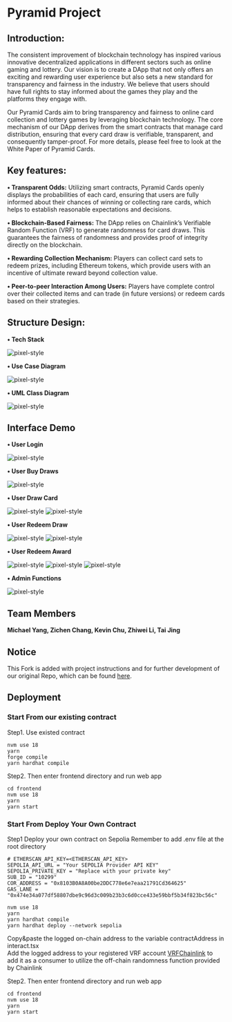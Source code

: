 # Pyramid Project

## Introduction:
The consistent improvement of blockchain technology has inspired various innovative decentralized applications in different sectors such as online gaming and lottery. Our vision is to create a DApp that not only offers an exciting and rewarding user experience but also sets a new standard for transparency and fairness in the industry. We believe that users should have full rights to stay informed about the games they play and the platforms they engage with. 

Our Pyramid Cards aim to bring transparency and fairness to online card collection and lottery games by leveraging blockchain technology. The core mechanism of our DApp derives from the smart contracts that manage card distribution, ensuring that every card draw is verifiable, transparent, and consequently tamper-proof. For more details, please feel free to look at the White Paper of Pyramid Cards.

## Key features:
**• Transparent Odds:** Utilizing smart contracts, Pyramid Cards openly displays the probabilities of each card, ensuring that users are fully informed about their chances of winning or collecting rare cards, which helps to establish reasonable expectations and decisions.

**• Blockchain-Based Fairness:** The DApp relies on Chainlink’s Verifiable Random Function (VRF) to generate randomness for card draws. This guarantees the fairness of randomness and provides proof of integrity directly on the blockchain.

**• Rewarding Collection Mechanism:** Players can collect card sets to redeem prizes, including Ethereum tokens, which provide users with an incentive of ultimate reward beyond collection value.

**• Peer-to-peer Interaction Among Users:** Players have complete control over their collected items and can trade (in future versions) or redeem cards based on their strategies.

## Structure Design:

**• Tech Stack**

![pixel-style](https://raw.githubusercontent.com/FalKon1256/pyramid-cards-dapp/main/demo-images/571G_TechStack.jpeg)

**• Use Case Diagram**

![pixel-style](https://raw.githubusercontent.com/FalKon1256/pyramid-cards-dapp/main/demo-images/571G_ProjectUseCaseDiagram.jpeg)

**• UML Class Diagram**

![pixel-style](https://raw.githubusercontent.com/FalKon1256/pyramid-cards-dapp/main/demo-images/571G_ProjectClassDiagram.jpeg)

## Interface Demo

**• User Login**

![pixel-style](https://raw.githubusercontent.com/FalKon1256/pyramid-cards-dapp/main/demo-images/1_user_login.png)

**• User Buy Draws**

![pixel-style](https://raw.githubusercontent.com/FalKon1256/pyramid-cards-dapp/main/demo-images/2_user_buy_draws.png)

**• User Draw Card**

![pixel-style](https://raw.githubusercontent.com/FalKon1256/pyramid-cards-dapp/main/demo-images/3_user_draw_card.png)
![pixel-style](https://raw.githubusercontent.com/FalKon1256/pyramid-cards-dapp/main/demo-images/3_user_draw_card_success.png)

**• User Redeem Draw**

![pixel-style](https://raw.githubusercontent.com/FalKon1256/pyramid-cards-dapp/main/demo-images/4_user_redeem_draw.png)
![pixel-style](https://raw.githubusercontent.com/FalKon1256/pyramid-cards-dapp/main/demo-images/4_user_redeem_draw_result.png)

**• User Redeem Award**

![pixel-style](https://raw.githubusercontent.com/FalKon1256/pyramid-cards-dapp/main/demo-images/5_user_redeem_award_owncards.png)
![pixel-style](https://raw.githubusercontent.com/FalKon1256/pyramid-cards-dapp/main/demo-images/5_user_redeem_award.png)
![pixel-style](https://raw.githubusercontent.com/FalKon1256/pyramid-cards-dapp/main/demo-images/5_user_redeem_award_success.png)

**• Admin Functions**

![pixel-style](https://raw.githubusercontent.com/FalKon1256/pyramid-cards-dapp/main/demo-images/6_admin_functions.png)

## Team Members
**Michael Yang, Zichen Chang, Kevin Chu, Zhiwei Li, Tai Jing**

## Notice
This Fork is added with project instructions and for further development of our original Repo, which can be found [here](https://github.com/Will-Li-zw/571G).

## Deployment
### Start From our existing contract
Step1. Use existed contract
```shell
nvm use 18
yarn
forge compile
yarn hardhat compile
```

Step2. Then enter frontend directory and run web app
```shell
cd frontend
nvm use 18
yarn
yarn start
```

### Start From Deploy Your Own Contract
Step1 Deploy your own contract on Sepolia
Remember to add .env file at the root directory
```shell
# ETHERSCAN_API_KEY=<ETHERSCAN_API_KEY>
SEPOLIA_API_URL = "Your SEPOLIA Provider API KEY"
SEPOLIA_PRIVATE_KEY = "Replace with your private key"
SUB_ID = "10299"
COR_ADDRESS = "0x8103B0A8A00be2DDC778e6e7eaa21791Cd364625"
GAS_LANE = "0x474e34a077df58807dbe9c96d3c009b23b3c6d0cce433e59bbf5b34f823bc56c"
```

```shell
nvm use 18
yarn
yarn hardhat compile
yarn hardhat deploy --network sepolia
```
Copy&paste the logged on-chain address to the variable contractAddress in interact.tsx  
Add the logged address to your registered VRF account [VRFChainlink](https://vrf.chain.link/) to add it as a consumer to utilize the off-chain randomness function provided by Chainlink

Step2. Then enter frontend directory and run web app
```shell
cd frontend
nvm use 18
yarn
yarn start
```



